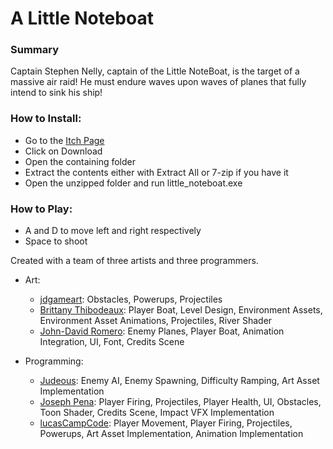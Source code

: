 # A Little Noteboat

### Summary
Captain Stephen Nelly, captain of the Little NoteBoat, is the target of a massive air raid! He must endure waves upon waves of planes that fully intend to sink his ship!

### How to Install:
 - Go to  the [Itch Page](https://chicory-games.itch.io/little-noteboat)
 - Click on Download
 - Open the containing folder
 - Extract the contents either with Extract All or 7-zip if you have it
 - Open the unzipped folder and run little_noteboat.exe

### How to Play:
  - A and D to move left and right respectively
  - Space to shoot

Created with a team of three artists and three programmers.
  - Art:
    - [jdgameart](https://jdgameart.itch.io/): Obstacles, Powerups, Projectiles
    - [Brittany Thibodeaux](https://www.artstation.com/bthibo96): Player Boat, Level Design, Environment Assets, Environment Asset Animations, Projectiles, River Shader
    - [John-David Romero](https://www.artstation.com/johndavid12187): Enemy Planes, Player Boat, Animation Integration, UI, Font, Credits Scene

  - Programming:
    - [Judeous](https://judeous.itch.io/): Enemy AI, Enemy Spawning, Difficulty Ramping, Art Asset Implementation
    - [Joseph Pena](https://github.com/JosephPena1): Player Firing, Projectiles, Player Health, UI, Obstacles, Toon Shader, Credits Scene, Impact VFX Implementation
    - [lucasCampCode](https://github.com/lucasCampCode): Player Movement, Player Firing, Projectiles, Powerups, Art Asset Implementation, Animation Implementation
